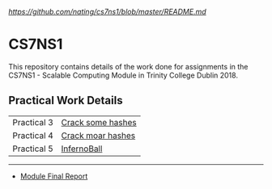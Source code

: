 
*https://github.com/nating/cs7ns1/blob/master/README.md*

# CS7NS1

This repository contains details of the work done for assignments in the CS7NS1 - Scalable Computing Module in Trinity College Dublin 2018.

## Practical Work Details

|||
|---|---|
|Practical 3|[Crack some hashes](https://github.com/nating/cs7ns1/tree/master/practicals/practical3)|
|Practical 4|[Crack moar hashes](https://github.com/nating/cs7ns1/tree/master/practicals/practical4)|
|Practical 5|[InfernoBall](https://github.com/nating/cs7ns1/tree/master/practicals/practical5)|

---

* [Module Final Report](https://github.com/nating/cs7ns1/blob/master/MODULE-FINAL-REPORT.md)
